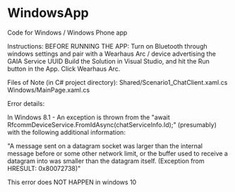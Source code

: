# WindowsApp
Code for Windows / Windows Phone app 

Instructions:
BEFORE RUNNING THE APP: Turn on Bluetooth through windows settings and pair with a Wearhaus Arc / device advertising the GAIA Service UUID
Build the Solution in Visual Studio, and hit the Run button in the App. Click Wearhaus Arc.

Files of Note (in C# project directory):
Shared/Scenario1_ChatClient.xaml.cs
Windows/MainPage.xaml.cs

Error details:

In Windows 8.1 -
An exception is thrown from the "await RfcommDeviceService.FromIdAsync(chatServiceInfo.Id);" (presumably) with the following additional information:

"A message sent on a datagram socket was larger than the internal message before or some other network limit, or the buffer used to receive a datagram into was smaller than the datagram itself. (Exception from HRESULT: 0x80072738)"

This error does NOT HAPPEN in windows 10

